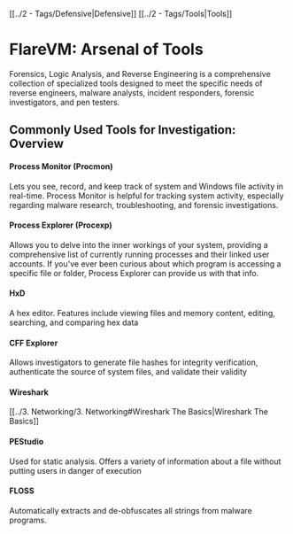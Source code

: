 [[../2 - Tags/Defensive|Defensive]] [[../2 - Tags/Tools|Tools]]
# FlareVM: Arsenal of Tools

Forensics, Logic Analysis, and Reverse Engineering is a comprehensive collection of specialized tools designed to meet the specific needs of reverse engineers, malware analysts, incident responders, forensic investigators, and pen testers. 

## Commonly Used Tools for Investigation: Overview

#### Process Monitor (Procmon)

Lets you see, record, and keep track of system and Windows file activity in real-time. Process Monitor is helpful for tracking system activity, especially regarding malware research, troubleshooting, and forensic investigations.

#### Process Explorer (Procexp)

Allows you to delve into the inner workings of your system, providing a comprehensive list of currently running processes and their linked user accounts. If you've ever been curious about which program is accessing a specific file or folder, Process Explorer can provide us with that info. 

#### HxD

A hex editor. Features include viewing files and memory content, editing, searching, and comparing hex data

#### CFF Explorer

Allows investigators to generate file hashes for integrity verification, authenticate the source of system files, and validate their validity

#### Wireshark

[[../3. Networking/3. Networking#Wireshark The Basics|Wireshark The Basics]]

#### PEStudio

Used for static analysis. Offers a variety of information about a file without putting users in danger of execution

#### FLOSS

Automatically extracts and de-obfuscates all strings from malware programs. 